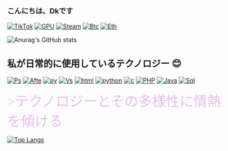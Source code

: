 ### こんにちは、Dkです
[![TikTok](https://img.shields.io/badge/TikTok-000000?style=for-the-badge&logo=tiktok&logoColor=white)](https://www.tiktok.com/@dkzinkkkj)
[![GPU](https://img.shields.io/badge/NVIDIA-GTX2070-76B900?style=for-the-badge&logo=nvidia&logoColor=white)]()
[![Steam](https://img.shields.io/badge/Steam-000000?style=for-the-badge&logo=steam&logoColor=white)](https://steamcommunity.com/id/Dkzinkkkkkkkk/)
[![Btc](https://img.shields.io/badge/Bitcoin-000000?style=for-the-badge&logo=bitcoin&logoColor=whitee)]()
[![Eth](https://img.shields.io/badge/Ethereum-3C3C3D?style=for-the-badge&logo=Ethereum&logoColor=white)]()

![Anurag's GitHub stats](https://github-readme-stats.vercel.app/api?username=DkznDev&show_icons=true&theme=dark)

## 私が日常的に使用しているテクノロジー 😊
[![Ps](https://img.shields.io/badge/Adobe%20Photoshop-31A8FF?style=for-the-badge&logo=Adobe%20Photoshop&logoColor=black)]()
[![Afte](https://img.shields.io/badge/Adobe%20after%20affects-CF96FD?style=for-the-badge&logo=Adobe%20after%20effects&logoColor=393665)]()
[![py](https://img.shields.io/badge/PyCharm-000000.svg?&style=for-the-badge&logo=PyCharm&logoColor=white)]()
[![Vs](https://img.shields.io/badge/Visual_Studio_Code-0078D4?style=for-the-badge&logo=visual%20studio%20code&logoColor=white)]()
[![html](https://img.shields.io/badge/JavaScript-323330?style=for-the-badge&logo=javascript&logoColor=F7DF1E)]()
[![python](https://img.shields.io/badge/Python-14354C?style=for-the-badge&logo=python&logoColor=white)]()
[![c](https://img.shields.io/badge/C%23-239120?style=for-the-badge&logo=c-sharp&logoColor=white)]()
[![PHP](https://img.shields.io/badge/PHP-777BB4?style=for-the-badge&logo=php&logoColor=white)]()
[![Java](https://img.shields.io/badge/Java-ED8B00?style=for-the-badge&logo=openjdk&logoColor=white)]()
[![Sql](https://img.shields.io/badge/MySQL-00000F?style=for-the-badge&logo=mysql&logoColor=white)]()
<p><font size=6 color="#E5BEEC" FACE='Verdana'>>テクノロジーとその多様性に情熱を傾ける</font> </p>

[![Top Langs](https://github-readme-stats.vercel.app/api/top-langs/?username=anuraghazra&layout=donut)](https://github.com/anuraghazra/github-readme-stats)
